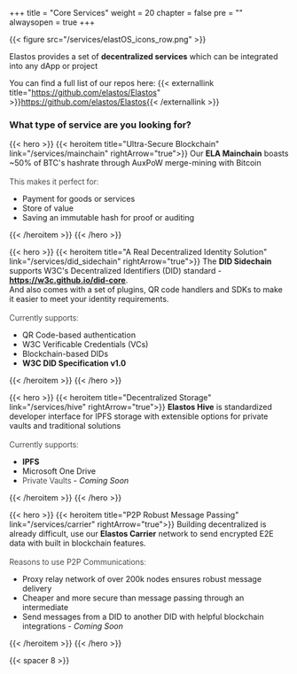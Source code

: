 
+++
title = "Core Services"
weight = 20
chapter = false
pre = ""
alwaysopen = true
+++

{{< figure src="/services/elastOS_icons_row.png" >}}

Elastos provides a set of **decentralized services** which can be integrated into any dApp or project

You can find a full list of our repos here: {{< externallink title="https://github.com/elastos/Elastos" >}}https://github.com/elastos/Elastos{{< /externallink >}}

### What type of service are you looking for?

{{< hero >}}
    {{< heroitem title="Ultra-Secure Blockchain" link="/services/mainchain" rightArrow="true">}}
        Our <b>ELA Mainchain</b> boasts ~50% of BTC's hashrate through AuxPoW merge-mining with Bitcoin<br/>
        <br/>
        <span style="font-weight: 300;">This makes it perfect for:</span>
        <ul>
            <li>Payment for goods or services</li>
            <li>Store of value</li>
            <li>Saving an immutable hash for proof or auditing</li>
        </ul>
    {{< /heroitem >}}
{{< /hero >}}

{{< hero >}}
    {{< heroitem title="A Real Decentralized Identity Solution" link="/services/did_sidechain" rightArrow="true">}}
        The <b>DID Sidechain</b> supports W3C's Decentralized Identifiers (DID) standard -
        <b><a href="https://w3c.github.io/did-core" target="_blank" onclick="event.stopPropagation();">https://w3c.github.io/did-core</a></b>.<br/>
        And also comes with a set of plugins, QR code handlers and SDKs to make it easier to meet your identity requirements.
        <br/>
        <br/>
        <span style="font-weight: 300;">Currently supports:</span>
        <ul>
            <li>QR Code-based authentication</li>
            <li>W3C Verificable Credentials (VCs)</li>
            <li>Blockchain-based DIDs</li>
            <li><b>W3C DID Specification v1.0</b></li>
        </ul>
    {{< /heroitem >}}
{{< /hero >}}

{{< hero >}}
    {{< heroitem title="Decentralized Storage" link="/services/hive" rightArrow="true">}}
        <b>Elastos Hive</b> is standardized developer interface for IPFS storage with extensible options for private vaults and traditional solutions
        <br/>
        <br/>
        <span style="font-weight: 300;">Currently supports:</span>
        <ul>
            <li><b>IPFS</b></li>
            <li>Microsoft One Drive</li>
            <li><span style="font-weight: 300;">Private Vaults</span> - <i>Coming Soon</i></li>
        </ul>
    {{< /heroitem >}}
{{< /hero >}}

{{< hero >}}
    {{< heroitem title="P2P Robust Message Passing" link="/services/carrier" rightArrow="true">}}
        Building decentralized is already difficult, use our <b>Elastos Carrier</b> network to send encrypted E2E
        data with built in blockchain features.<br/>
        <br/>
        <span style="font-weight: 300;">Reasons to use P2P Communications:</span>
        <ul>
            <li>Proxy relay network of over 200k nodes ensures robust message delivery</li>
            <li>Cheaper and more secure than message passing through an intermediate</li>
            <li>Send messages from a DID to another DID with helpful blockchain integrations - <i>Coming Soon</i></li>
        </ul>
        <!--
        <h5>
            <a href="https://github.com/elastos/Elastos.NET.Carrier.Native.SDK" target="_blank" onclick="event.stopPropagation();">
                <i class="fab fa-github" style="color: #222;"></i>
                https://github.com/elastos/Elastos.NET.Carrier.Native.SDK
            </a>
        </h5>
        -->
    {{< /heroitem >}}
{{< /hero >}}

{{< spacer 8 >}}
